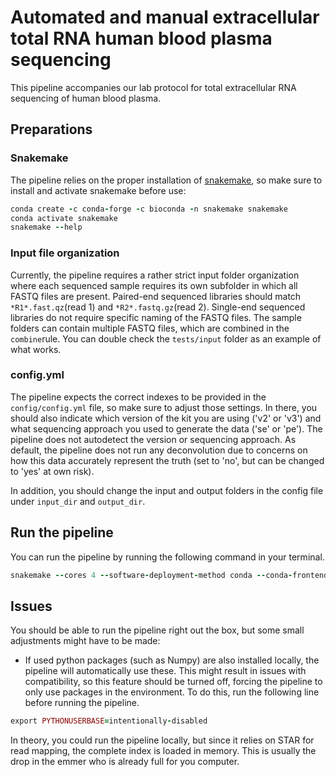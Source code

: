 # Automated and manual extracellular total RNA human blood plasma sequencing 
This pipeline accompanies our lab protocol for total extracellular RNA sequencing of human blood plasma. 

## Preparations

### Snakemake
The pipeline relies on the proper installation of [snakemake](https://snakemake.readthedocs.io/en/stable/getting_started/installation.html), so make sure to install and activate snakemake before use:
```ruby
conda create -c conda-forge -c bioconda -n snakemake snakemake
conda activate snakemake
snakemake --help
```

###  Input file organization
Currently, the pipeline requires a rather strict input folder organization where each sequenced sample requires its own subfolder in which all FASTQ files are present. Paired-end sequenced libraries should match `*R1*.fast.qz`(read 1) and `*R2*.fastq.gz`(read 2). Single-end sequenced libraries do not require specific naming of the FASTQ files. The sample folders can contain multiple FASTQ files, which are combined in the `combine`rule. You can double check the `tests/input` folder as an example of what works. 

### config.yml
The pipeline expects the correct indexes to be provided in the `config/config.yml` file, so make sure to adjust those settings. In there, you should also indicate which version of the kit you are using ('v2' or 'v3') and what sequencing approach you used to generate the data ('se' or 'pe'). The pipeline does not autodetect the version or sequencing approach. As default, the pipeline does not run any deconvolution due to concerns on how this data accurately represent the truth (set to 'no', but can be changed to 'yes' at own risk). 

In addition, you should change the input and output folders in the config file under `input_dir` and `output_dir`.


## Run the pipeline
You can run the pipeline by running the following command in your terminal.

```ruby
snakemake --cores 4 --software-deployment-method conda --conda-frontend conda
```

## Issues
You should be able to run the pipeline right out the box, but some small adjustments might have to be made: 
- If used python packages (such as Numpy) are also installed locally, the pipeline will automatically use these. This might result in issues with compatibility, so this feature should be turned off, forcing the pipeline to only use packages in the environment. To do this, run the following line before running the pipeline. 

```ruby 
export PYTHONUSERBASE=intentionally-disabled
```

In theory, you could run the pipeline locally, but since it relies on STAR for read mapping, the complete index is loaded in memory. This is usually the drop in the emmer who is already full for you computer. 